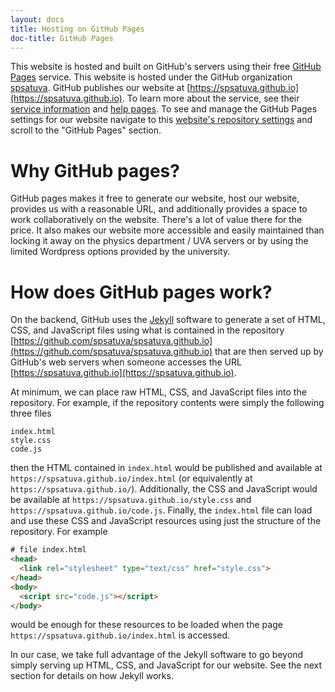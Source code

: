 ```yaml
---
layout: docs
title: Hosting on GitHub Pages
doc-title: GitHub Pages
---
```


This website is hosted and built on GitHub's servers using their free [GitHub Pages](https://pages.github.com/) service. This website is hosted under the GitHub organization [spsatuva](https://github.com/). GitHub publishes our website at [https://spsatuva.github.io](https://spsatuva.github.io). To learn more about the service, see their [service information](https://pages.github.com/) and [help pages](https://help.github.com/en/github/working-with-github-pages). To see and manage the GitHub Pages settings for our website navigate to this [website's repository settings](https://github.com/spsatuva/spsatuva.github.io/settings) and scroll to the "GitHub Pages" section.

# Why GitHub pages?

GitHub pages makes it free to generate our website, host our website, provides us with a reasonable URL, and additionally provides a space to work collaboratively on the website. There's a lot of value there for the price. It also makes our website more accessible and easily maintained than locking it away on the physics department / UVA servers or by using the limited Wordpress options provided by the university.

# How does GitHub pages work?

On the backend, GitHub uses the [Jekyll](https://jekyllrb.com/) software to generate a set of HTML, CSS, and JavaScript files using what is contained in the repository [https://github.com/spsatuva/spsatuva.github.io](https://github.com/spsatuva/spsatuva.github.io) that are then served up by GitHub's web servers when someone accesses the URL [https://spsatuva.github.io](https://spsatuva.github.io).

At minimum, we can place raw HTML, CSS, and JavaScript files into the repository. For example, if the repository contents were simply the following three files
```
index.html
style.css
code.js
```
then the HTML contained in `index.html` would be published and available at `https://spsatuva.github.io/index.html` (or equivalently at `https://spsatuva.github.io/`). Additionally, the CSS and JavaScript would be available at `https://spsatuva.github.io/style.css` and `https://spsatuva.github.io/code.js`. Finally, the `index.html` file can load and use these CSS and JavaScript resources using just the structure of the repository. For example
```html
# file index.html
<head>
  <link rel="stylesheet" type="text/css" href="style.css">
</head>
<body>
  <script src="code.js"></script>
</body>
```
would be enough for these resources to be loaded when the page `https://spsatuva.github.io/index.html` is accessed.

In our case, we take full advantage of the Jekyll software to go beyond simply serving up HTML, CSS, and JavaScript for our website. See the next section for details on how Jekyll works.